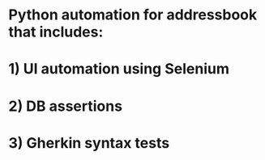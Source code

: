 # Python automation for addressbook that includes:
# 1) UI automation using Selenium
# 2) DB assertions
# 3) Gherkin syntax tests
